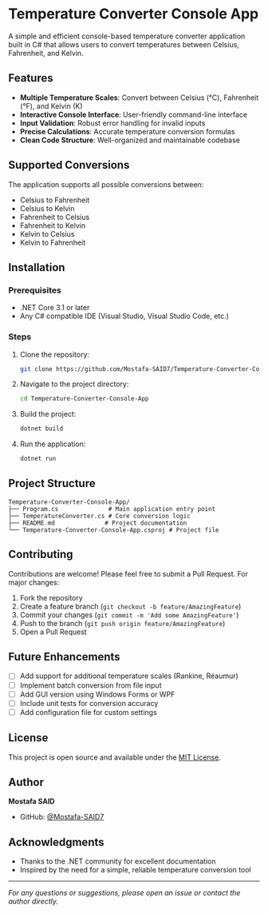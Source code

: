 # Temperature Converter Console App

A simple and efficient console-based temperature converter application built in C# that allows users to convert temperatures between Celsius, Fahrenheit, and Kelvin.

## Features

- **Multiple Temperature Scales**: Convert between Celsius (°C), Fahrenheit (°F), and Kelvin (K)
- **Interactive Console Interface**: User-friendly command-line interface
- **Input Validation**: Robust error handling for invalid inputs
- **Precise Calculations**: Accurate temperature conversion formulas
- **Clean Code Structure**: Well-organized and maintainable codebase

## Supported Conversions

The application supports all possible conversions between:
- Celsius to Fahrenheit
- Celsius to Kelvin
- Fahrenheit to Celsius
- Fahrenheit to Kelvin
- Kelvin to Celsius
- Kelvin to Fahrenheit

## Installation

### Prerequisites
- .NET Core 3.1 or later
- Any C# compatible IDE (Visual Studio, Visual Studio Code, etc.)

### Steps
1. Clone the repository:
   ```bash
   git clone https://github.com/Mostafa-SAID7/Temperature-Converter-Console-App.git
   ```

2. Navigate to the project directory:
   ```bash
   cd Temperature-Converter-Console-App
   ```

3. Build the project:
   ```bash
   dotnet build
   ```

4. Run the application:
   ```bash
   dotnet run
   ```

## Project Structure

```
Temperature-Converter-Console-App/
├── Program.cs              # Main application entry point
├── TemperatureConverter.cs # Core conversion logic
├── README.md              # Project documentation
└── Temperature-Converter-Console-App.csproj # Project file
```

## Contributing

Contributions are welcome! Please feel free to submit a Pull Request. For major changes:

1. Fork the repository
2. Create a feature branch (`git checkout -b feature/AmazingFeature`)
3. Commit your changes (`git commit -m 'Add some AmazingFeature'`)
4. Push to the branch (`git push origin feature/AmazingFeature`)
5. Open a Pull Request

## Future Enhancements

- [ ] Add support for additional temperature scales (Rankine, Réaumur)
- [ ] Implement batch conversion from file input
- [ ] Add GUI version using Windows Forms or WPF
- [ ] Include unit tests for conversion accuracy
- [ ] Add configuration file for custom settings

## License

This project is open source and available under the [MIT License](LICENSE).

## Author

**Mostafa SAID**
- GitHub: [@Mostafa-SAID7](https://github.com/Mostafa-SAID7)

## Acknowledgments

- Thanks to the .NET community for excellent documentation
- Inspired by the need for a simple, reliable temperature conversion tool

---

*For any questions or suggestions, please open an issue or contact the author directly.*
